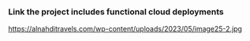 ### Link the project includes functional cloud deployments
https://alnahditravels.com/wp-content/uploads/2023/05/image25-2.jpg